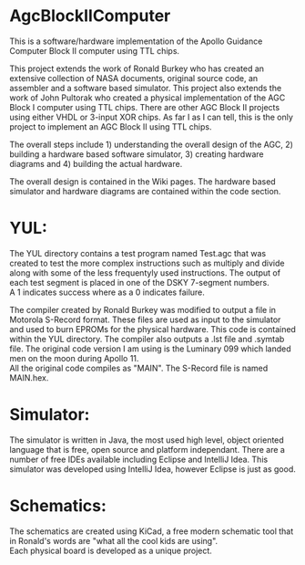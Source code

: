 # AgcBlockIIComputer
This is a software/hardware implementation of the Apollo Guidance Computer Block II computer using TTL chips.

This project extends the work of Ronald Burkey who has created an extensive collection of NASA documents, original source code, 
an assembler and a software based simulator.  This project also extends the work of John Pultorak who created a physical implementation 
of the AGC Block I computer using TTL chips.  There are other AGC Block II projects using either VHDL or 3-input XOR chips.  As far I as 
I can tell, this is the only project to implement an AGC Block II using TTL chips.

The overall steps include 
    1) understanding the overall design of the AGC, 
    2) building a hardware based software simulator, 
    3) creating hardware diagrams and
    4) building the actual hardware.
    
The overall design is contained in the Wiki pages.  The hardware based simulator and hardware diagrams are contained within the code
section.  

# YUL:

The YUL directory contains a test program named Test.agc that was created to test the more complex instructions such as multiply and divide 
along with some of the less frequentyly used instructions.  The output of each test segment is placed in one of the DSKY 7-segment numbers.  
A 1 indicates success where as a 0 indicates failure.  

The compiler created by Ronald Burkey was modified to output a file in Motorola S-Record format.  These files are used as input
to the simulator and used to burn EPROMs for the physical hardware.  This code is contained within the YUL directory.  The compiler also 
outputs a .lst file and .symtab file.  The original code version I am using is the Luminary 099 which landed men on the moon during Apollo 11.  
All the original code compiles as "MAIN".  The S-Record file is named MAIN.hex.  

# Simulator:

The simulator is written in Java, the most used high level, object oriented language that is free, open source and platform independant.
There are a number of free IDEs available including Eclipse and IntelliJ Idea.  This simulator was developed using IntelliJ Idea, 
however Eclipse is just as good.  

# Schematics:

The schematics are created using KiCad, a free modern schematic tool that in Ronald's words are "what all the cool kids are using".  
Each physical board is developed as a unique project.  

